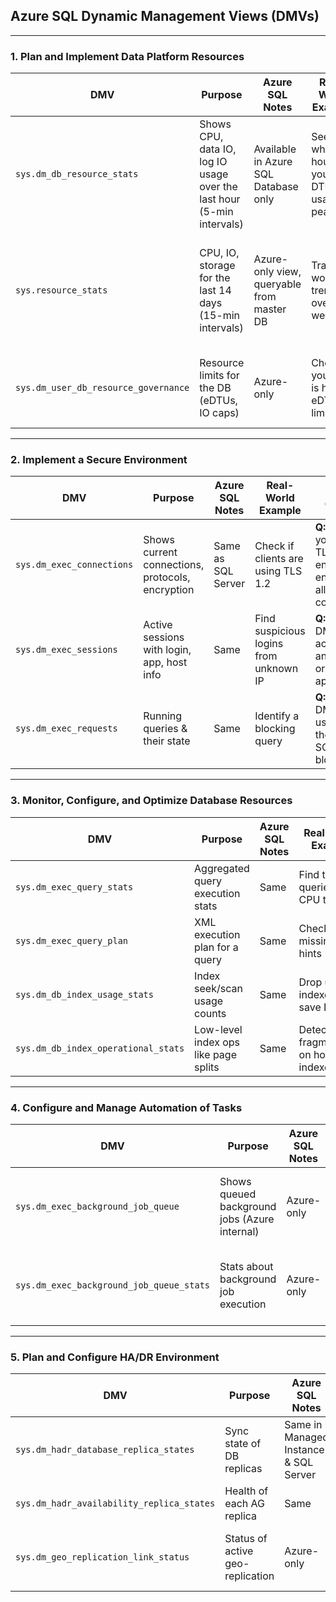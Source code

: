 ## Azure SQL Dynamic Management Views (DMVs)

---

### **1. Plan and Implement Data Platform Resources**

| DMV                                  | Purpose                                                               | Azure SQL Notes                           | Real-World Example                      | Practice Question                                                     |
| ------------------------------------ | --------------------------------------------------------------------- | ----------------------------------------- | --------------------------------------- | --------------------------------------------------------------------- |
| `sys.dm_db_resource_stats`           | Shows CPU, data IO, log IO usage over the last hour (5-min intervals) | Available in Azure SQL Database only      | See which hour your DTU usage peaks     | **Q:** How would you identify peak CPU usage in the last hour?        |
| `sys.resource_stats`                 | CPU, IO, storage for the last 14 days (15-min intervals)              | Azure-only view, queryable from master DB | Track workload trends over 2 weeks      | **Q:** Which DMV lets you check IO usage trends for the past 2 weeks? |
| `sys.dm_user_db_resource_governance` | Resource limits for the DB (eDTUs, IO caps)                           | Azure-only                                | Check if your DB is hitting eDTU limits | **Q:** Which DMV shows current DTU limits?                            |

---

### **2. Implement a Secure Environment**

| DMV                       | Purpose                                          | Azure SQL Notes    | Real-World Example                     | Practice Question                                                       |
| ------------------------- | ------------------------------------------------ | ------------------ | -------------------------------------- | ----------------------------------------------------------------------- |
| `sys.dm_exec_connections` | Shows current connections, protocols, encryption | Same as SQL Server | Check if clients are using TLS 1.2     | **Q:** How do you verify TLS encryption is enabled for all connections? |
| `sys.dm_exec_sessions`    | Active sessions with login, app, host info       | Same               | Find suspicious logins from unknown IP | **Q:** Which DMV lists all active logins and their originating apps?    |
| `sys.dm_exec_requests`    | Running queries & their state                    | Same               | Identify a blocking query              | **Q:** Which DMV do you use to find the exact SQL causing blocking?     |

---

### **3. Monitor, Configure, and Optimize Database Resources**

| DMV                                 | Purpose                              | Azure SQL Notes | Real-World Example                       | Practice Question                                                         |
| ----------------------------------- | ------------------------------------ | --------------- | ---------------------------------------- | ------------------------------------------------------------------------- |
| `sys.dm_exec_query_stats`           | Aggregated query execution stats     | Same            | Find top 5 queries by CPU time           | **Q:** How do you find the most CPU-heavy query in the last hour?         |
| `sys.dm_exec_query_plan`            | XML execution plan for a query       | Same            | Check for missing index hints            | **Q:** Which DMV do you join with `sys.dm_exec_sql_text` to get plans?    |
| `sys.dm_db_index_usage_stats`       | Index seek/scan usage counts         | Same            | Drop unused indexes to save DTUs         | **Q:** How do you find indexes that haven’t been used since last restart? |
| `sys.dm_db_index_operational_stats` | Low-level index ops like page splits | Same            | Detect high fragmentation on hot indexes | **Q:** Which DMV shows page split counts?                                 |

---

### **4. Configure and Manage Automation of Tasks**

| DMV                                      | Purpose                                       | Azure SQL Notes | Real-World Example          | Practice Question                                             |
| ---------------------------------------- | --------------------------------------------- | --------------- | --------------------------- | ------------------------------------------------------------- |
| `sys.dm_exec_background_job_queue`       | Shows queued background jobs (Azure internal) | Azure-only      | Debug Elastic Job execution | **Q:** Which DMV do you use for queued Elastic Job debugging? |
| `sys.dm_exec_background_job_queue_stats` | Stats about background job execution          | Azure-only      | Identify job bottlenecks    | **Q:** Which DMV helps measure job run success vs failures?   |

---

### **5. Plan and Configure HA/DR Environment**

| DMV                                       | Purpose                          | Azure SQL Notes                       | Real-World Example                    | Practice Question                                               |
| ----------------------------------------- | -------------------------------- | ------------------------------------- | ------------------------------------- | --------------------------------------------------------------- |
| `sys.dm_hadr_database_replica_states`     | Sync state of DB replicas        | Same in Managed Instance & SQL Server | See if a secondary replica is lagging | **Q:** How do you find if a replica is in SYNCHRONIZED state?   |
| `sys.dm_hadr_availability_replica_states` | Health of each AG replica        | Same                                  | Check failover readiness              | **Q:** Which DMV shows replica failover mode?                   |
| `sys.dm_geo_replication_link_status`      | Status of active geo-replication | Azure-only                            | Find replication lag in seconds       | **Q:** Which DMV shows geo-replication latency in Azure SQL DB? |
